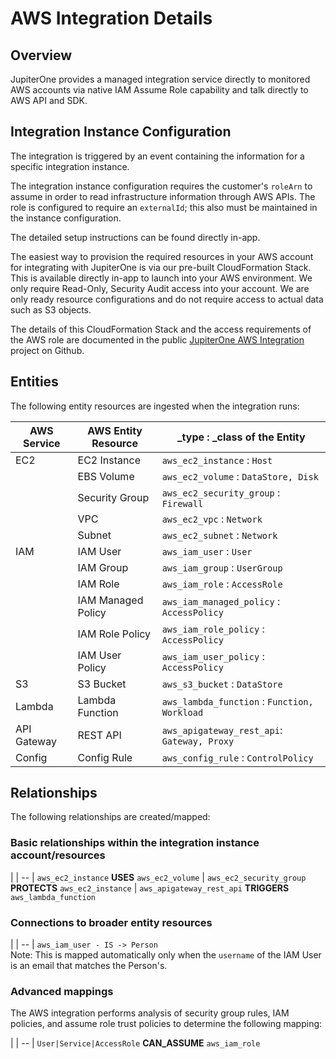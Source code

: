 # AWS Integration Details

## Overview

JupiterOne provides a managed integration service directly to monitored AWS
accounts via native IAM Assume Role capability and talk directly to AWS API and
SDK.

## Integration Instance Configuration

The integration is triggered by an event containing the information for a
specific integration instance.

The integration instance configuration requires the customer's `roleArn` to
assume in order to read infrastructure information through AWS APIs. The role is
configured to require an `externalId`; this also must be maintained in the
instance configuration.

The detailed setup instructions can be found directly in-app.

The easiest way to provision the required resources in your AWS account for
integrating with JupiterOne is via our pre-built CloudFormation Stack. This is
available directly in-app to launch into your AWS environment. We only require
Read-Only, Security Audit access into your account. We are only ready resource
configurations and do not require access to actual data such as S3 objects.

The details of this CloudFormation Stack and the access requirements of the AWS
role are documented in the public [JupiterOne AWS Integration][1] project on
Github.

[1]: https://github.com/jupiterone-io/jupiterone-aws-integration

## Entities

The following entity resources are ingested when the integration runs:

| AWS Service | AWS Entity Resource | _type : _class of the Entity
| ----------- | -----------         | -----------
| EC2         | EC2 Instance        | `aws_ec2_instance`       : `Host`
|             | EBS Volume          | `aws_ec2_volume`         : `DataStore, Disk`
|             | Security Group      | `aws_ec2_security_group` : `Firewall`
|             | VPC                 | `aws_ec2_vpc`            : `Network`
|             | Subnet              | `aws_ec2_subnet`         : `Network`
| IAM         | IAM User            | `aws_iam_user`           : `User`
|             | IAM Group           | `aws_iam_group`          : `UserGroup`
|             | IAM Role            | `aws_iam_role`           : `AccessRole`
|             | IAM Managed Policy  | `aws_iam_managed_policy` : `AccessPolicy`
|             | IAM Role Policy     | `aws_iam_role_policy`    : `AccessPolicy`
|             | IAM User Policy     | `aws_iam_user_policy`    : `AccessPolicy`
| S3          | S3 Bucket           | `aws_s3_bucket`          : `DataStore`
| Lambda      | Lambda Function     | `aws_lambda_function`    : `Function, Workload`
| API Gateway | REST API            | `aws_apigateway_rest_api`: `Gateway, Proxy`
| Config      | Config Rule         | `aws_config_rule`        : `ControlPolicy`

## Relationships

The following relationships are created/mapped:

### Basic relationships within the integration instance account/resources

|
| --
| `aws_ec2_instance` **USES** `aws_ec2_volume`
| `aws_ec2_security_group` **PROTECTS** `aws_ec2_instance`
| `aws_apigateway_rest_api` **TRIGGERS** `aws_lambda_function`

### Connections to broader entity resources

|
| --
| `aws_iam_user - IS -> Person` <br> Note: This is mapped automatically only when the `username` of the IAM User is an email that matches the Person's.

### Advanced mappings

The AWS integration performs analysis of security group rules, IAM policies, and
assume role trust policies to determine the following mapping:

|
| --
| `User|Service|AccessRole` **CAN_ASSUME** `aws_iam_role`